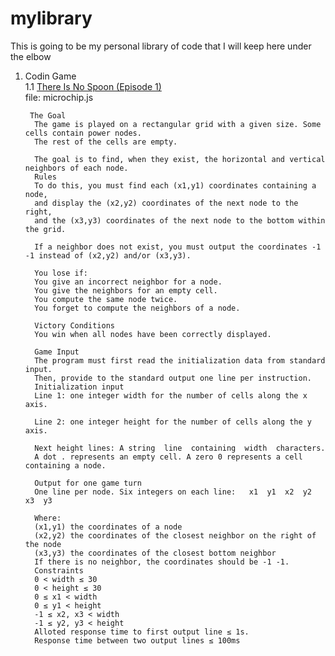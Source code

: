 # mylibrary
This is going to be my personal library of code that I will keep here under the elbow

1. Codin Game <br>
   1.1 <a href="https://www.codingame.com/ide/puzzle/there-is-no-spoon-episode-1">There Is No Spoon (Episode 1)</a><br>
      file: microchip.js

  
      	The Goal
         The game is played on a rectangular grid with a given size. Some cells contain power nodes.
         The rest of the cells are empty.
         
         The goal is to find, when they exist, the horizontal and vertical neighbors of each node.
         Rules
         To do this, you must find each (x1,y1) coordinates containing a node,
         and display the (x2,y2) coordinates of the next node to the right,
         and the (x3,y3) coordinates of the next node to the bottom within the grid.
         
         If a neighbor does not exist, you must output the coordinates -1 -1 instead of (x2,y2) and/or (x3,y3).
         
         You lose if:
         You give an incorrect neighbor for a node.
         You give the neighbors for an empty cell.
         You compute the same node twice.
         You forget to compute the neighbors of a node.
          
         Victory Conditions
         You win when all nodes have been correctly displayed.

         Game Input
         The program must first read the initialization data from standard input.
         Then, provide to the standard output one line per instruction.
         Initialization input
         Line 1: one integer width for the number of cells along the x axis.
         
         Line 2: one integer height for the number of cells along the y axis.
         
         Next height lines: A string  line  containing  width  characters.
         A dot . represents an empty cell. A zero 0 represents a cell containing a node.
         
         Output for one game turn
         One line per node. Six integers on each line:   x1  y1  x2  y2  x3  y3
         
         Where:
         (x1,y1) the coordinates of a node
         (x2,y2) the coordinates of the closest neighbor on the right of the node
         (x3,y3) the coordinates of the closest bottom neighbor
         If there is no neighbor, the coordinates should be -1 -1.
         Constraints
         0 < width ≤ 30
         0 < height ≤ 30
         0 ≤ x1 < width
         0 ≤ y1 < height
         -1 ≤ x2, x3 < width
         -1 ≤ y2, y3 < height
         Alloted response time to first output line ≤ 1s.
         Response time between two output lines ≤ 100ms




